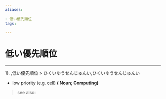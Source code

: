 ```yaml
---
aliases:
    
- 低い優先順位
tags:
    
---
```


# 低い優先順位
---
1).
,低い優先順位 > ひくいゆうせんじゅんい,ひくいゆうせんじゅんい

- low priority (e.g. cell)
**( Noun; Computing)**
> see also: 
            
